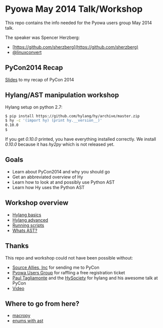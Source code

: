 Pyowa May 2014 Talk/Workshop
============================

This repo contains the info needed for the Pyowa users
group May 2014 talk. 

The speaker was Spencer Herzberg:

* [https://github.com/sherzberg](https://github.com/sherzberg)
* [@linuxconvert](https://twitter.com/linuxconvert)


PyCon2014 Recap
---------------

[Slides](https://docs.google.com/presentation/d/1yo1qLVrTidHiKZDcA_GZRwHxZjM8dgftj7lOCO390gM/edit?usp=sharing) to my recap of PyCon 2014


Hylang/AST manipulation workshop
--------------------------------

Hylang setup on python 2.7:

```bash
$ pip install https://github.com/hylang/hy/archive/master.zip
$ hy -c '(import hy) (print hy.__version__)'
0.10.0
$ 
```

If you get _0.10.0_ printed, you have everything installed correctly.
We install _0.10.0_  because it has _hy2py_ which is not released yet.

Goals
-----

* Learn about PyCon2014 and why you should go
* Get an abbreviated overview of Hy
* Learn how to look at and possibly use Python AST
* Learn how Hy uses the Python AST

Workshop overview
------------------------

* [Hylang basics](hylang_basics.md)
* [Hylang advanced](hylang_advanced.md)
* [Running scripts](running_scripts.md)
* [Whats AST?](whats_ast.md)

Thanks
------

This repo and workshop could not have been possible without:

* [Source Allies, Inc](http://www.sourceallies.com/) for sending me to PyCon
* [Pyowa Users Group](http://www.pyowa.org/) for raffling a free registration ticket
* [Paul Tagliamonte](https://twitter.com/paultag) and the [HySociety](https://github.com/hylang/hy/graphs/contributors) for hylang and his awesome talk at PyCon
 * [Video](http://www.pyvideo.org/video/2616/getting-hy-on-python-how-to-implement-a-lisp-fro)

Where to go from here?
----------------------

* [macropy](https://github.com/lihaoyi/macropy)
* [enums with ast](http://blaag.haard.se/Using-the-AST-to-hack-constants-into-Python/)